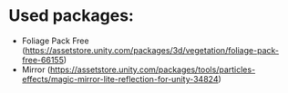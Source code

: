# Used packages:
- Foliage Pack Free (https://assetstore.unity.com/packages/3d/vegetation/foliage-pack-free-66155)
- Mirror (https://assetstore.unity.com/packages/tools/particles-effects/magic-mirror-lite-reflection-for-unity-34824)
